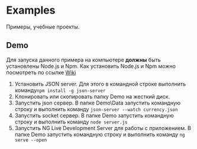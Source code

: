 # Examples
Примеры, учебные проекты.

## Demo
Для запуска данного примера на компьютере **должны** быть установлены Node.js и Npm.
Как установить Node.js и Npm можно посмотреть по ссылке [Wiki](https://github.com/RBTechnologies/Angular/wiki)

1. Установить JSON server. Для этого в командной строке выполнить команду`npm install -g json-server`
2. Клонировать или скопировать папку Demo на жесткий диск.
3. Запустить json сервер. В папке Demo\Data запустить командную строку и выполнить команду `json-server --watch currency.json`
4. Запустить socket сервер. В папке Demo запустить командную строку и выполнить команду `node server.js`
5. Запустить NG Live Development Server для работы с приложением. В папке Demo запустить командную строку и выполнить команду `ng serve --open`
